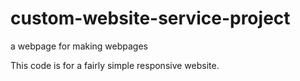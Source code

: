 # custom-website-service-project
a webpage for making webpages

This code is for a fairly simple responsive website. 
